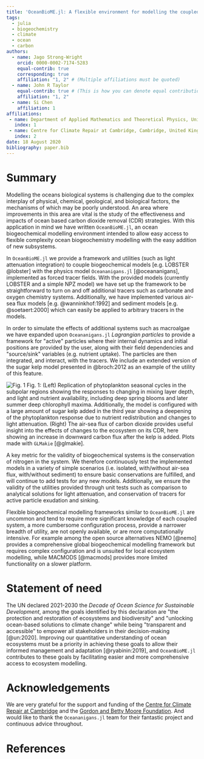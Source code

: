 ```yaml
---
title: 'OceanBioME.jl: A flexible environment for modelling the coupled interactions between ocean biogeochemistry and physics'
tags:
  - julia
  - biogeochemistry
  - climate
  - ocean
  - carbon
authors:
  - name: Jago Strong-Wright
    orcid: 0000-0002-7174-5283
    equal-contrib: true
    corresponding: true
    affiliation: "1, 2" # (Multiple affiliations must be quoted)
  - name: John R Taylor
    equal-contrib: true # (This is how you can denote equal contributions between multiple authors)
    affiliation: "1, 2"
  - name: Si Chen
    affiliation: 1
affiliations:
 - name: Department of Applied Mathematics and Theoretical Physics, University of Cambridge, Cambridge, United Kingdom
   index: 1
 - name: Centre for Climate Repair at Cambridge, Cambridge, United Kingdom
   index: 2
date: 18 August 2020
bibliography: paper.bib
---
```


# Summary

Modelling the oceans biological systems is challenging due to the complex interplay of physical, chemical, geological, and biological factors, the mechanisms of which may be poorly understood. An area where improvements in this area are vital is the study of the effectiveness and impacts of ocean based carbon dioxide removal (CDR) strategies. With this application in mind we have written ``OceanBioME.jl``, an ocean biogeochemical modelling environment intended to allow easy access to flexible complexity ocean biogeochemistry modelling with the easy addition of new subsystems. 

In ``OceanBioME.jl`` we provide a framework and utilities (such as light attenuation integration) to couple biogeochemical models [e.g. LOBSTER @lobster] with the physics model ``Oceananigans.jl`` [@oceananigans], implemented as forced tracer fields. With the provided models (currently LOBSTER and a simple NPZ model) we have set up the framework to be straightforward to turn on and off additional tracers such as carbonate and oxygen chemistry systems. Additionally, we have implemented various air-sea flux models [e.g. @wanninkhof:1992] and sediment models [e.g. @soetaert:2000] which can easily be applied to arbitrary tracers in the models. 

In order to simulate the effects of additional systems such as macroalgae we have expanded upon ``Oceananigans.jl`` *Lagrangian particles* to provide a framework for "active" particles where their internal dynamics and initial positions are provided by the user, along with their field dependencies and "source/sink" variables (e.g. nutrient uptake). The particles are then integrated, and interact, with the tracers. We include an extended version of the sugar kelp model presented in @broch:2012 as an example of the utility of this feature.

![Fig. 1](example.png)
Fig. 1: (Left) Replication of phytoplankton seasonal cycles in the subpolar regions showing the responses to changing in mixing layer depth, and light and nutrient availability, including deep spring blooms and later summer deep chlorophyll maxima. Additionally, the model is configured with a large amount of sugar kelp added in the third year showing a deepening of the phytoplankton response due to nutrient redistribution and changes to light attenuation. (Right) The air-sea flux of carbon dioxide provides useful insight into the effects of changes to the ecosystem on its CDR, here showing an increase in downward carbon flux after the kelp is added. Plots made with `GLMakie` [@glmakie].

A key metric for the validity of biogeochemical systems is the conservation of nitrogen in the system. We therefore continuously test the implemented models in a variety of simple scenarios (i.e. isolated, with/without air-sea flux, with/without sediment) to ensure basic conservations are fulfilled, and will continue to add tests for any new models. Additionally, we ensure the validity of the utilities provided through unit tests such as comparison to analytical solutions for light attenuation, and conservation of tracers for active particle exudation and sinking.

Flexible biogeochemical modelling frameworks similar to ``OceanBioME.jl`` are uncommon and tend to require more significant knowledge of each coupled system, a more cumbersome configuration process, provide a narrower breadth of utility, are not openly available, or are more computationally intensive. For example among the open source alternatives NEMO [@nemo] provides a comprehensive global biogeochemical modelling framework but requires complex configuration and is unsuited for local ecosystem modelling, while MACMODS [@macmods] provides more limited functionality on a slower platform.

[comment]: <> (Not convinved we need this section since Oceananigans doesn't have one, the above is already about the same length as their paper, and it doesn't really flow)
# Statement of need

The UN declared 2021-2030 the *Decade of Ocean Science for Sustainable Development*, among the goals identified by this declaration are "the protection and restoration of ecosystems and biodiversity" and "unlocking ocean-based solutions to climate change" while being "transparent and accessible" to empower all stakeholders in their decision-making [@un:2020]. Improving our quantitative understanding of ocean ecosystems must be a priority in achieving these goals to allow their informed management and adaptation [@ryabinin:2019], and ``OceanBioME.jl`` contributes to these goals by facilitating easier and more comprehensive access to ecosystem modelling. 

# Acknowledgements

We are very grateful for the support and funding of the [Centre for Climate Repair at Cambridge](https://www.climaterepair.cam.ac.uk/) and the [Gordon and Betty Moore Foundation](https://www.moore.org/). And would like to thank the ``Oceananigans.jl`` team for their fantastic project and continuous advice throughout.

# References